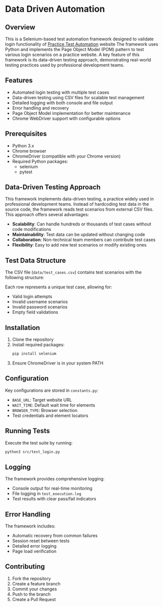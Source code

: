 # Data Driven Automation

## Overview
This is a Selenium-based test automation framework designed to validate login functionality of [Practice Test Automation](https://practicetestautomation.com/practice-test-login/) website The framework uses Python and implements the Page Object Model (POM) pattern to test various login scenarios on a practice website. A key feature of this framework is its data-driven testing approach, demonstrating real-world testing practices used by professional development teams.

## Features
- Automated login testing with multiple test cases
- Data-driven testing using CSV files for scalable test management
- Detailed logging with both console and file output
- Error handling and recovery
- Page Object Model implementation for better maintenance
- Chrome WebDriver support with configurable options

## Prerequisites
- Python 3.x
- Chrome browser
- ChromeDriver (compatible with your Chrome version)
- Required Python packages:
  - selenium
  - pytest

## Data-Driven Testing Approach
This framework implements data-driven testing, a practice widely used in professional development teams. Instead of hardcoding test data in the source code, the framework reads test scenarios from external CSV files. This approach offers several advantages:

- **Scalability**: Can handle hundreds or thousands of test cases without code modifications
- **Maintainability**: Test data can be updated without changing code
- **Collaboration**: Non-technical team members can contribute test cases
- **Flexibility**: Easy to add new test scenarios or modify existing ones


## Test Data Structure
The CSV file (`data/test_cases.csv`) contains test scenarios with the following structure:

Each row represents a unique test case, allowing for:
- Valid login attempts
- Invalid username scenarios
- Invalid password scenarios
- Empty field validations

## Installation
1. Clone the repository
2. Install required packages:
   ```bash
   pip install selenium
   ```
3. Ensure ChromeDriver is in your system PATH

## Configuration
Key configurations are stored in `constants.py`:
- `BASE_URL`: Target website URL
- `WAIT_TIME`: Default wait time for elements
- `BROWSER_TYPE`: Browser selection
- Test credentials and element locators

## Running Tests
Execute the test suite by running:
```bash
python3 src/test_login.py
```

## Logging
The framework provides comprehensive logging:
- Console output for real-time monitoring
- File logging in `test_execution.log`
- Test results with clear pass/fail indicators

## Error Handling
The framework includes:
- Automatic recovery from common failures
- Session reset between tests
- Detailed error logging
- Page load verification

## Contributing
1. Fork the repository
2. Create a feature branch
3. Commit your changes
4. Push to the branch
5. Create a Pull Request






